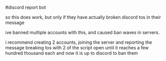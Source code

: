 #discord report bot

so this does work, but only if they have actually broken discord tos in their message

ive banned multiple accounts with this, and caused ban waves in servers.

i recommend creating 2 accounts, joining the server and reporting the message breaking tos with 2 of the script open
until it reaches a few hundred thousand each and now it is up to discord to ban them
